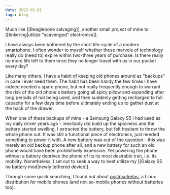 ```yaml
---
date: 2023-01-01
tags: blog
---
```


Much like [[Beaglebone salvaging]], another small project of mine to [[tinkering|utilize "scavenged" electronics]].

I have always been bothered by the short life-cycle of a modern smartphone. I often wonder to myself whether these marvels of technology really do (need to) expire within two-three years of purchase. Is there really no more life left to them once they no longer travel with us in our pocket every day?

Like many others, I have a habit of keeping old phones around as "backups" in case I ever need them. The habit has been handy the few times I have indeed needed a spare phone, but not really frequently enough to warrant the risk of the old phone's battery going all spicy pillow and expanding after long periods of not being used, and then suddenly getting recharged to full capacity for a few days time before ultimately ending up to gather dust at the back of the drawer.

When one of these backups of mine - a Samsung Galaxy S5 I had used as my daily driver years ago - inevitably did build up the spiciness and the battery started swelling, I extracted the battery, but felt hesitant to throw the whole phone out. It was still a functional piece of electronics, just needed something to power it with. A new battery was out of the question - this was merely an old backup phone after all, and a new battery for such an old phone would have been prohibitively expensive. Yet powering the phone without a battery deprives the phone of its its most desirable trait, i.e. its mobility. Nonetheless, I set out to seek a way to best utilize my [[Galaxy S5 no battery mod|newly tethered device]].

Through some quick searching, I found out about  <a href="https://postmarketos.org" target="_blank" >postmarketos</a>, a Linux distribution for mobile phones (and not-so-mobile phones without batteries too). 